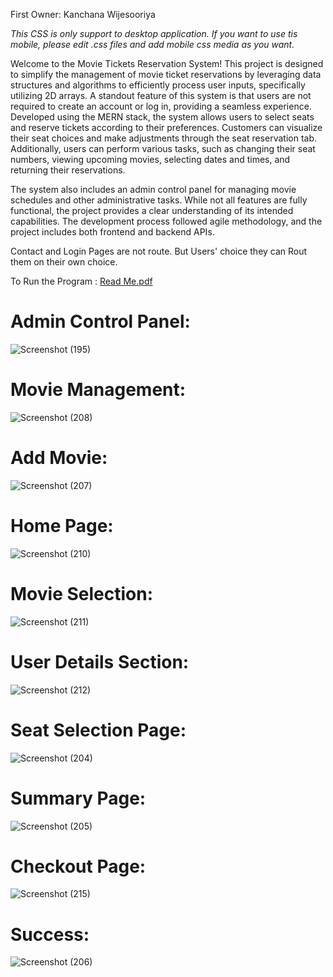 First Owner: Kanchana Wijesooriya

_This CSS is only support to desktop application. If you want to use tis mobile, please edit .css files and add mobile css media as you want._

Welcome to the Movie Tickets Reservation System! This project is designed to simplify the management of movie ticket reservations by leveraging data structures and algorithms to efficiently process user inputs, specifically utilizing 2D arrays. A standout feature of this system is that users are not required to create an account or log in, providing a seamless experience. Developed using the MERN stack, the system allows users to select seats and reserve tickets according to their preferences. Customers can visualize their seat choices and make adjustments through the seat reservation tab. Additionally, users can perform various tasks, such as changing their seat numbers, viewing upcoming movies, selecting dates and times, and returning their reservations.

The system also includes an admin control panel for managing movie schedules and other administrative tasks. While not all features are fully functional, the project provides a clear understanding of its intended capabilities. The development process followed agile methodology, and the project includes both frontend and backend APIs.

Contact and Login Pages are not route. But Users' choice they can Rout them on their own choice.

To Run the Program :  [Read Me.pdf](https://github.com/user-attachments/files/16961245/Read.Me.pdf)

# **Admin Control Panel:**

![Screenshot (195)](https://github.com/user-attachments/assets/51030ce2-cf13-443c-892b-99681f85893a)

# **Movie Management:**

![Screenshot (208)](https://github.com/user-attachments/assets/955e8acc-24b0-43e1-a1fd-ecc0869ba705)

#  **Add Movie:**

![Screenshot (207)](https://github.com/user-attachments/assets/6729dd5f-f66c-41df-b8f2-d72498ccf544)

# **Home Page:**

![Screenshot (210)](https://github.com/user-attachments/assets/4377187b-b81a-4401-bc8a-1ead8370a739)

# **Movie Selection:**

![Screenshot (211)](https://github.com/user-attachments/assets/61796f0c-2631-4159-be77-49442abcd1e8)

# **User Details Section:**

![Screenshot (212)](https://github.com/user-attachments/assets/ffdb8ef6-c9e3-4f9b-9f8e-1830dbda1795)

#  **Seat Selection Page:**

![Screenshot (204)](https://github.com/user-attachments/assets/6de7eda9-6aa0-451c-9880-1b3853776dfa)

# **Summary Page:**

![Screenshot (205)](https://github.com/user-attachments/assets/615cfd77-d5b5-4391-93f9-2cfbc695e2f9)

#  **Checkout Page:**

![Screenshot (215)](https://github.com/user-attachments/assets/e42616a0-4121-42d6-be04-2ce091a1eda9)

#  **Success:**

![Screenshot (206)](https://github.com/user-attachments/assets/adfc5b9c-1d36-47ac-ad0b-7a34b9138747)




